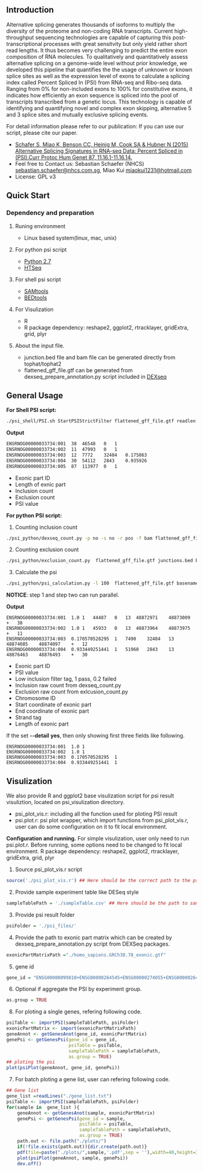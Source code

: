 ## Introduction
Alternative splicing generates thousands of isoforms to multiply the diversity of the proteome and non-coding RNA transcripts. Current high-throughput sequencing technologies are capable of capturing this post-transcriptional processes with great sensitvity but only yield rather short read lengths. It thus becomes very challenging to predict the entire exon composition of RNA molecules. To qualitatively and quantitatively assess alternative splicing on a genome-wide level without prior knowledge, we developed this pipeline that quantifies the the usage of unknown or known splice sites as well as the expression level of exons to calculate a splicing index called Percent Spliced In (PSI) from RNA-seq and Ribo-seq data. Ranging from 0% for non-included exons to 100% for constitutive exons, it indicates how efficiently an exon sequence is spliced into the pool of transcripts transcribed from a genetic locus. This technology is capable of identifying and quantifying novel and complex exon skipping, alternative 5 and 3 splice sites and mutually exclusive splicing events. 

For detail information please refer to our publication: If you can use our script, please cite our paper. 
* [Schafer S, Miao K, Benson CC, Heinig M, Cook SA & Hubner N (2015) Alternative Splicing Signatures in RNA-seq Data: Percent Spliced in (PSI).Curr Protoc Hum Genet 87, 11.16.1-11.16.14.](http://onlinelibrary.wiley.com/doi/10.1002/0471142905.hg1116s87/abstract)
* Feel free to Contact us: Sebastian Schaefer (NHCS) <sebastian.schaefer@nhcs.com.sg>, Miao Kui <miaokui1231@hotmail.com>
* License: GPL v3 

## Quick Start
### Dependency and preparation
1.  Runing environment 
    * Linux based system(linux, mac, unix)
 
2.  For python psi script 
    * [Python 2.7](https://www.python.org)
    * [HTSeq](http://www-huber.embl.de/HTSeq/doc/overview.html)

3.  For shell psi script
    * [SAMtools](http://samtools.sourceforge.net/)
    * [BEDtools](http://bedtools.readthedocs.org/en/latest/) 

4.  For Visulization
    * R
    * R package dependency: reshape2, ggplot2, rtracklayer, gridExtra, grid, plyr

5.  About the input file. 
    * junction.bed file and bam file can be generated directly  from tophat/tophat2
    * flattened_gff_file.gtf can be generated from dexseq_prepare_annotation.py script included in [DEXseq](http://bioconductor.org/packages/release/bioc/html/DEXSeq.html)

## General Usage
**For Shell PSI script:**
```bash
./psi_shell/PSI.sh StartPSIStrictFilter flattened_gff_file.gtf readlen alignment_file.bam junctions.bed baseName
```
**Output**
```bash
ENSRNOG00000033734:001	38	46548	0	1
ENSRNOG00000033734:002	11	47993	0	1
ENSRNOG00000033734:003	12	7772	32484	0.175863
ENSRNOG00000033734:004	30	54112	2843	0.935926
ENSRNOG00000033734:005	87	113977	0	1
``` 
*  Exonic part ID
*  Length of exnic part
*  Inclusion count
*  Exclusion count 
*  PSI value 


**For python PSI script:**
1. Counting inclusion count

 ```bash 
 ./psi_python/dexseq_count.py -p no -s no -r pos -f bam flattened_gff_file.gtf  alignment_file.bam basename.inclusion
 ```
2. Counting exclusion count

 ```bash 
 ./psi_python/exclusion_count.py  flattened_gff_file.gtf junctions.bed basename.exclusion
 ```
3. Calculate the psi 

 ```bash 
 ./psi_python/psi_calculation.py -l 100  flattened_gff_file.gtf basename.inclusion basename.exclusion basename
 ```
**NOTICE**: step 1 and step two can run parallel. 

**Output**
```shell 
ENSRNOG00000033734:001	1.0	1	44487	0	13	48872971	48873009	+	38
ENSRNOG00000033734:002	1.0	1	45933	0	13	48873964	48873975	+	11
ENSRNOG00000033734:003	0.170570528295	1	7490	32484	13	48874085	48874097	+	12
ENSRNOG00000033734:004	0.933449251441	1	51960	2843	13	48876463	48876493	+	30
```
*  Exonic part ID
*  PSI value
*  Low inclusion filter tag, 1 pass, 0.2 failed 
*  Inclusion raw count from dexseq_count.py
*  Exclusion raw count from exlcusion_count.py 
*  Chromosome ID
*  Start coordinate of exonic part 
*  End coordinate of exonic part 
*  Strand tag
*  Length of exonic part

If the set **--detail** **yes**, then only showing first three fields like following.
```shell
ENSRNOG00000033734:001	1.0	1
ENSRNOG00000033734:002	1.0	1
ENSRNOG00000033734:003	0.170570528295	1
ENSRNOG00000033734:004	0.933449251441	1
``` 

## Visulization
We also provide R and ggplot2 base visulization script for psi result visuliztion, located on psi_visulization directory. 
*  psi_plot_vis.r: including all the function used for ploting PSI result
*  psi.plot.r: psi plot wrapper, which import functions from psi_plot_vis.r, user can do some configuration on it to fit local environment. 

**Configuration and running.** 
For simple visulization, user only need to run psi.plot.r. Before running, some options need to be changed to fit local environment. 
  R package dependency: reshape2, ggplot2, rtracklayer, gridExtra, grid, plyr

1. Source psi_plot_vis.r script

 ```R
 source('./psi_plot_vis.r') ## Here should be the correct path to the psi_plot_vis.r script
 ```
2. Provide sample experiment table like DESeq style

 ```R
 sampleTablePath = './sampleTable.csv' ## Here should be the path to sampleTable, user can refer to the testing data to create own one. 
 ```

3. Provide psi result folder
   
 ```R
 psiFolder = './psi_files/'
 ```
4. Provide the path to exonic part matrix which can be created by dexseq_prepare_annotation.py script from DEXSeq packages. 
   
 ```R
 exonicPartMatrixPath ="./homo_sapiens.GRCh38.78_exonic.gtf"
 ```
5. gene id 
  
 ```R
 gene_id = "ENSG00000099810+ENSG00000264545+ENSG00000274055+ENSG00000264801+ENSG00000240498"
 ```
6. Optional if aggregate the PSI by experiment group. 

 ```R
 as.group = TRUE
 ```
8. For ploting a single genes, refering following code. 
   
 ```R
 psiTable <- importPSI(sampleTablePath, psiFolder)
 exonicPartMatrix <- import(exonicPartMatrixPath)
 geneAnnot <- getGenesAnot(gene_id, exonicPartMatrix)
 genePsi <- getGenesPsi(gene_id = gene_id,
                        psiTable = psiTable, 
                        sampleTablePath = sampleTablePath,
                        as.group = TRUE)
 ## ploting the psi 
 plot(psiPlot(geneAnnot, gene_id, genePsi))
 ```
7. For batch ploting a gene list, user can refering following code. 
   
 ```R
 ## Gene list
 gene_list =readLines("./gene_list.txt")
 psiTable <- importPSI(sampleTablePath, psiFolder)
 for(sample in  gene_list ){
     geneAnnot <- getGenesAnot(sample, exonicPartMatrix)
     genePsi <- getGenesPsi(gene_id = sample,
                            psiTable = psiTable, 
                            sampleTablePath = sampleTablePath,
                            as.group = TRUE)
     path.out <- file.path("./plots/")
     if(!file.exists(path.out)){dir.create(path.out)}
     pdf(file=paste("./plots/",sample,'.pdf',sep = ''),width=40,height=30 ) 
     plot(psiPlot(geneAnnot, sample, genePsi))
     dev.off()
 ```


